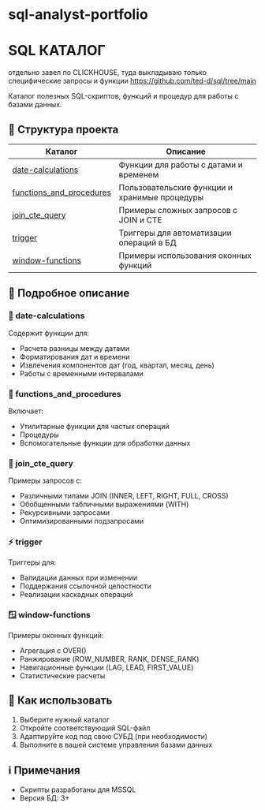 # sql-analyst-portfolio
# SQL КАТАЛОГ
отдельно завел по CLICKHOUSE, туда выкладываю только специфические запросы и функции
https://github.com/ted-d/sql/tree/main

Каталог полезных SQL-скриптов, функций и процедур для работы с базами данных.

## 📂 Структура проекта

| Каталог                  | Описание                                                                 |
|--------------------------|--------------------------------------------------------------------------|
| [date-calculations](date-calculations/)       | Функции для работы с датами и временем                                  |
| [functions_and_procedures](functions_and_procedures/) | Пользовательские функции и хранимые процедуры                         |
| [join_cte_query](join_cte_query/)       | Примеры сложных запросов с JOIN и CTE                                  |
| [trigger](trigger/)               | Триггеры для автоматизации операций в БД                              |
| [window-functions](window-functions/)     | Примеры использования оконных функций                                |

## 📝 Подробное описание

### 📅 date-calculations
Содержит функции для:
- Расчета разницы между датами
- Форматирования дат и времени
- Извлечения компонентов дат (год, квартал, месяц, день)
- Работы с временными интервалами

### 🔧 functions_and_procedures
Включает:
- Утилитарные функции для частых операций
- Процедуры 
- Вспомогательные функции для обработки данных

### 🔗 join_cte_query
Примеры запросов с:
- Различными типами JOIN (INNER, LEFT, RIGHT, FULL, CROSS)
- Обобщенными табличными выражениями (WITH)
- Рекурсивными запросами
- Оптимизированными подзапросами

### ⚡ trigger
Триггеры для:
- Валидации данных при изменении
- Поддержания ссылочной целостности
- Реализации каскадных операций

### 🪟 window-functions
Примеры оконных функций:
- Агрегация с OVER()
- Ранжирование (ROW_NUMBER, RANK, DENSE_RANK)
- Навигационные функции (LAG, LEAD, FIRST_VALUE)
- Статистические расчеты

## 🚀 Как использовать

1. Выберите нужный каталог
2. Откройте соответствующий SQL-файл
3. Адаптируйте код под свою СУБД (при необходимости)
4. Выполните в вашей системе управления базами данных

## ℹ️ Примечания

- Скрипты разработаны для MSSQL
- Версия БД: 3+


